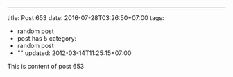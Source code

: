 ---
title: Post 653
date: 2016-07-28T03:26:50+07:00
tags:
  - random post
  - post has 5
category:
  - random post
  - ""
updated: 2012-03-14T11:25:15+07:00

This is content of post 653